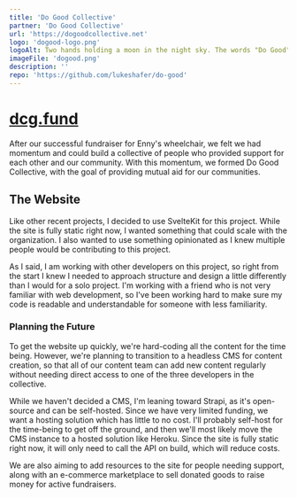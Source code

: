 ```yaml
---
title: 'Do Good Collective'
partner: 'Do Good Collective'
url: 'https://dogoodcollective.net'
logo: 'dogood-logo.png'
logoAlt: Two hands holding a moon in the night sky. The words "Do Good" wrap around the moon.
imageFile: 'dogood.png'
description: ''
repo: 'https://github.com/lukeshafer/do-good'
---
```


# [dcg.fund](https://dogoodcollective.net/)

After our successful fundraiser for Enny's wheelchair, we felt we had momentum and could build a collective of people who provided support for each other and our community. With this momentum, we formed Do Good Collective, with the goal of providing mutual aid for our communities.

## The Website

Like other recent projects, I decided to use SvelteKit for this project. While the site is fully static right now, I wanted something that could scale with the organization. I also wanted to use something opinionated as I knew multiple people would be contributing to this project.

As I said, I am working with other developers on this project, so right from the start I knew I needed to approach structure and design a little differently than I would for a solo project. I'm working with a friend who is not very familiar with web development, so I've been working hard to make sure my code is readable and understandable for someone with less familiarity.

### Planning the Future

To get the website up quickly, we're hard-coding all the content for the time being. However, we're planning to transition to a headless CMS for content creation, so that all of our content team can add new content regularly without needing direct access to one of the three developers in the collective.

While we haven't decided a CMS, I'm leaning toward Strapi, as it's open-source and can be self-hosted. Since we have very limited funding, we want a hosting solution which has little to no cost. I'll probably self-host for the time-being to get off the ground, and then we'll most likely move the CMS instance to a hosted solution like Heroku. Since the site is fully static right now, it will only need to call the API on build, which will reduce costs.

We are also aiming to add resources to the site for people needing support, along with an e-commerce marketplace to sell donated goods to raise money for active fundraisers.
